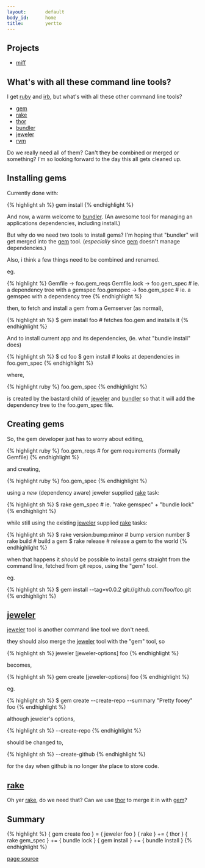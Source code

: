 ```yaml
---
layout:       default
body_id:      home
title:        yertto
---
```


Projects
---

* [miff](miff)


What's with all these command line tools?
---

I get [ruby](http://ruby-doc.org) and [irb](http://ruby-doc.org/docs/ProgrammingRuby/html/irb.html),
but what's with all these other command line tools?

* [gem](http://docs.rubygems.org/read/chapter/9)
* [rake](http://rake.rubyforge.org)
* [thor](http://github.com/wycats/thor)
* [bundler](http://gembundler.com)
* [jeweler](http://technicalpickles.com/posts/craft-the-perfect-gem-with-jeweler/)
* [rvm](http://rvm.beginrescueend.com)

Do we really need all of them?
Can't they be combined or merged or something?
I'm so looking forward to the day this all gets cleaned up.


Installing gems
---
Currently done with:

{% highlight sh %}
gem install
{% endhighlight %}


And now, a warm welcome to [bundler](http://gembundler.com).
(An awesome tool for managing an applications dependencies, including install.)

But why do we need two tools to install gems?
I'm hoping that "bundler" will get merged into the [gem](http://docs.rubygems.org/read/chapter/9) tool.
(*especially* since [gem](http://docs.rubygems.org/read/chapter/9) doesn't manage dependencies.)

Also, i think a few things need to be combined and renamed.

eg.

{% highlight %}
  Gemfile      -> foo.gem_reqs
  Gemfile.lock -> foo.gem_spec  # ie. a dependency tree with a gemspec
  foo.gemspec  -> foo.gem_spec  # ie. a gemspec with a dependency tree
{% endhighlight %}

then, to fetch and install a gem from a Gemserver (as normal),

{% highlight sh %}
  $ gem install foo   # fetches foo.gem and installs it
{% endhighlight %}

And to install current app and its dependencies,
(ie. what "bundle install" does)

{% highlight sh %}
  $ cd foo
  $ gem install       # looks at dependencies in foo.gem_spec
{% endhighlight %}

where,

{% highlight ruby %}
  foo.gem_spec
{% endhighlight %}

is created by the bastard child of [jeweler](http://technicalpickles.com/posts/craft-the-perfect-gem-with-jeweler/) and [bundler](http://gembundler.com)
so that it will add the dependency tree to the foo.gem_spec file.


Creating gems
---
So, the gem developer just has to worry about editing,
  
{% highlight ruby %}
  foo.gem_reqs    # for gem requirements  (formally Gemfile)
{% endhighlight %}

and creating,

{% highlight ruby %}
  foo.gem_spec
{% endhighlight %}

using a *new* (dependency aware) jeweler supplied [rake](http://rake.rubyforge.org) task:

{% highlight sh %}
  $ rake gem_spec            # ie. "rake gemspec" + "bundle lock"
{% endhighlight %}

while still using the existing [jeweler](http://technicalpickles.com/posts/craft-the-perfect-gem-with-jeweler/) supplied [rake](http://rake.rubyforge.org) tasks:

{% highlight sh %}
  $ rake version:bump:minor  # bump version number
  $ rake build               # build a gem
  $ rake release             # release a gem to the world
{% endhighlight %}


when that happens it *should* be possible to install gems straight
from the command line, fetched from git repos, using the "gem" tool.

eg.

{% highlight sh %}
  $ gem install --tag=v0.0.2 git://github.com/foo/foo.git
{% endhighlight %}


[jeweler](http://technicalpickles.com/posts/craft-the-perfect-gem-with-jeweler/)
---
[jeweler](http://technicalpickles.com/posts/craft-the-perfect-gem-with-jeweler/) tool is another command line tool we don't need.

they should also merge the [jeweler](http://technicalpickles.com/posts/craft-the-perfect-gem-with-jeweler/) tool with the "gem" tool, so

{% highlight sh %}
jeweler [jeweler-options] foo
{% endhighlight %}

becomes,

{% highlight sh %}
gem create [jeweler-options] foo
{% endhighlight %}


eg.

{% highlight sh %}
  $ gem create --create-repo --summary "Pretty fooey" foo
{% endhighlight %}

although jeweler's options,

{% highlight sh %}
  --create-repo
{% endhighlight %}

should be changed to,

{% highlight sh %}
  --create-github
{% endhighlight %}

for the day when github is no longer *the* place to store code.


[rake](http://rake.rubyforge.org)
---
Oh yer [rake](http://rake.rubyforge.org), do we need that?
Can we use [thor](http://github.com/wycats/thor) to merge it in with
[gem](http://docs.rubygems.org/read/chapter/9)?


Summary
---
{% highlight %}
 { gem create foo } =  { jeweler foo    }
 { rake           } += { thor           }
 { rake gem_spec  } += { bundle lock    }
 { gem install    } += { bundle install }
{% endhighlight %}


[page source](http://github.com/yertto/yertto.github.com/blob/master/index.markdown)
